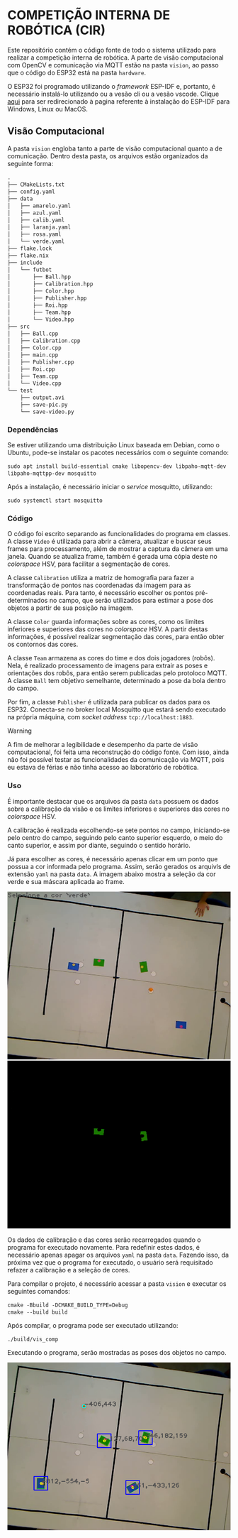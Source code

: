 # COMPETIÇÃO INTERNA DE ROBÓTICA (CIR)

Este repositório contém o código fonte de todo o sistema utilizado para realizar a competição interna de robótica. A parte de visão computacional com OpenCV e comunicação via MQTT estão na pasta `vision`, ao passo que o código do ESP32 está na pasta `hardware`.

O ESP32 foi programado utilizando o *framework* ESP-IDF e, portanto, é necessário instalá-lo utilizando ou a vesão cli ou a vesão vscode. Clique [aqui](https://docs.espressif.com/projects/esp-idf/en/stable/esp32/get-started/index.html) para ser redirecionado à pagina referente à instalação do ESP-IDF para Windows, Linux ou MacOS.

## Visão Computacional

A pasta `vision` engloba tanto a parte de visão computacional quanto a de comunicação. Dentro desta pasta, os arquivos estão organizados da seguinte forma:

```
.
├── CMakeLists.txt
├── config.yaml
├── data
│   ├── amarelo.yaml
│   ├── azul.yaml
│   ├── calib.yaml
│   ├── laranja.yaml
│   ├── rosa.yaml
│   └── verde.yaml
├── flake.lock
├── flake.nix
├── include
│   └── futbot
│       ├── Ball.hpp
│       ├── Calibration.hpp
│       ├── Color.hpp
│       ├── Publisher.hpp
│       ├── Roi.hpp
│       ├── Team.hpp
│       └── Video.hpp
├── src
│   ├── Ball.cpp
│   ├── Calibration.cpp
│   ├── Color.cpp
│   ├── main.cpp
│   ├── Publisher.cpp
│   ├── Roi.cpp
│   ├── Team.cpp
│   └── Video.cpp
└── test
    ├── output.avi
    ├── save-pic.py
    └── save-video.py
```

### Dependências

Se estiver utilizando uma distribuição Linux baseada em Debian, como o Ubuntu, pode-se instalar os pacotes necessários com o seguinte comando:

```
sudo apt install build-essential cmake libopencv-dev libpaho-mqtt-dev libpaho-mqttpp-dev mosquitto
```

Após a instalação, é necessário iniciar o *service* mosquitto, utilizando:

```
sudo systemctl start mosquitto
```

### Código

O código foi escrito separando as funcionalidades do programa em classes. A classe `Video` é utilizada para abrir a câmera, atualizar e buscar seus frames para processamento, além de mostrar a captura da câmera em uma janela. Quando se atualiza frame, também é gerada uma cópia deste no *colorspace* HSV, para facilitar a segmentação de cores.

A classe `Calibration` utiliza a matriz de homografia para fazer a transformação de pontos nas coordenadas da imagem para as coordenadas reais. Para tanto, é necessário escolher os pontos pré-determinados no campo, que serão utilizados para estimar a pose dos objetos a partir de sua posição na imagem.

A classe `Color` guarda informações sobre as cores, como os limites inferiores e superiores das cores no *colorspace* HSV. A partir destas informações, é possível realizar segmentação das cores, para então obter os contornos das cores.

A classe `Team` armazena as cores do time e dos dois jogadores (robôs). Nela, é realizado processamento de imagens para extrair as poses e orientações dos robôs, para então serem publicadas pelo protoloco MQTT. A classe `Ball` tem objetivo semelhante, determinado a pose da bola dentro do campo.

Por fim, a classe `Publisher` é utilizada para publicar os dados para os ESP32. Conecta-se no broker local Mosquitto que estará sendo executado na própria máquina, com *socket address* `tcp://localhost:1883`.

> [!WARNING]
> A fim de melhorar a legibilidade e desempenho da parte de visão computacional, foi feita uma reconstrução do código fonte. Com isso, ainda não foi possível testar as funcionalidades da comunicação via MQTT, pois eu estava de férias e não tinha acesso ao laboratório de robótica.

### Uso

É importante destacar que os arquivos da pasta `data` possuem os dados sobre a calibração da visão e os limites inferiores e superiores das cores no *colorspace* HSV.

A calibração é realizada escolhendo-se sete pontos no campo, iniciando-se pelo centro do campo, seguindo pelo canto superior esquerdo, o meio do canto superior, e assim por diante, seguindo o sentido horário.

Já para escolher as cores, é necessário apenas clicar em um ponto que possua a cor informada pelo programa. Assim, serão gerados os arquivls de extensão `yaml` na pasta `data`. A imagem abaixo mostra a seleção da cor verde e sua máscara aplicada ao frame.

![color selection](./docs/assets/color_selection.png) ![selected color](./docs/assets/selected_color.png)

Os dados de calibração e das cores serão recarregados quando o programa for executado novamente. Para redefinir estes dados, é necessário apenas apagar os arquivos `yaml` na pasta `data`. Fazendo isso, da próxima vez que o programa for executado, o usuário será requisitado refazer a calibração e a seleção de cores.

Para compilar o projeto, é necessário acessar a pasta `vision` e executar os seguintes comandos:

```
cmake -Bbuild -DCMAKE_BUILD_TYPE=Debug
cmake --build build
```

Após compilar, o programa pode ser executado utilizando:

```
./build/vis_comp
```

Executando o programa, serão mostradas as poses dos objetos no campo.

![poses](./docs/assets/poses.png)
